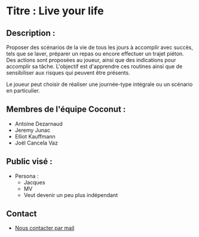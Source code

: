 # Titre : Live your life

## Description :

Proposer des scénarios de la vie de tous les jours à accomplir avec succès, tels que se laver, préparer un repas ou encore effectuer un trajet piéton. Des actions sont proposées au joueur, ainsi que des indications pour accomplir sa tâche. L'objectif est d'apprendre ces routines ainsi que de sensibiliser aux risques qui peuvent être présents.

Le joueur peut choisir de réaliser une journée-type intégrale ou un scénario en particulier.

## Membres de l'équipe Coconut :

* Antoine Dezarnaud
* Jeremy Junac
* Elliot Kauffmann
* Joël Cancela Vaz

## Public visé :

* Persona :
	* Jacques
	* MV
	* Veut devenir un peu plus indépendant

## Contact

* <a href="mailto:joel.cancela-vaz@etu.unice.fr?subject=DeViNT G2projet3&amp;to=antoine.dezarnaud@etu.unice.fr;jeremy.junac@etu.unice.fr;elliot.kauffmann@etu.unice.fr">Nous contacter par mail</a>